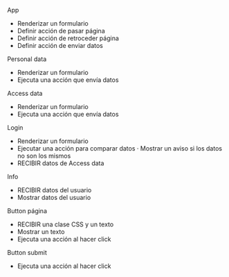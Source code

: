 App

- Renderizar un formulario
- Definir acción de pasar página
- Definir acción de retroceder página
- Definir acción de enviar datos

Personal data

- Renderizar un formulario
- Ejecuta una acción que envía datos

Access data

- Renderizar un formulario
- Ejecuta una acción que envía datos

Login

- Renderizar un formulario
- Ejecutar una acción para comparar datos
  · Mostrar un aviso si los datos no son los mismos
- RECIBIR datos de Access data

Info

- RECIBIR datos del usuario
- Mostrar datos del usuario

Button página

- RECIBIR una clase CSS y un texto
- Mostrar un texto
- Ejecuta una acción al hacer click

Button submit

- Ejecuta una acción al hacer click
